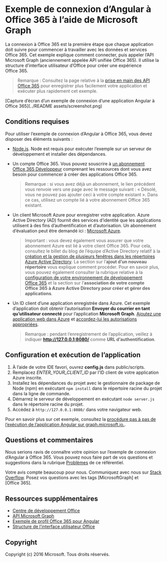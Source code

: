 # Exemple de connexion d’Angular à Office 365 à l’aide de Microsoft Graph

La connexion à Office 365 est la première étape que chaque application doit suivre pour commencer à travailler avec les données et services Office 365. Cet exemple explique comment connecter, puis appeler l’API Microsoft Graph (anciennement appelée API unifiée Office 365). Il utilise la structure d’interface utilisateur d’Office pour créer une expérience Office 365.

> Remarque : Consultez la page relative à la [prise en main des API Office 365](http://dev.office.com/getting-started/office365apis?platform=option-angular#setup) pour enregistrer plus facilement votre application et exécuter plus rapidement cet exemple.

[Capture d’écran d’un exemple de connexion d’une application Angular à Office 365](../README assets/screenshot.png)

## Conditions requises

Pour utiliser l’exemple de connexion d’Angular à Office 365, vous devez disposer des éléments suivants :
* [Node.js](https://nodejs.org/). Node est requis pour exécuter l’exemple sur un serveur de développement et installer des dépendances. 
* Un compte Office 365. Vous pouvez souscrire à [un abonnement Office 365 Développeur](https://aka.ms/devprogramsignup) comprenant les ressources dont vous avez besoin pour commencer à créer des applications Office 365.

     > Remarque : si vous avez déjà un abonnement, le lien précédent vous renvoie vers une page avec le message suivant : « Désolé, vous ne pouvez pas ajouter ceci à votre compte existant ». Dans ce cas, utilisez un compte lié à votre abonnement Office 365 existant.
* Un client Microsoft Azure pour enregistrer votre application. Azure Active Directory (AD) fournit des services d’identité que les applications utilisent à des fins d’authentification et d’autorisation. Un abonnement d’évaluation peut être demandé ici : [Microsoft Azure](https://account.windowsazure.com/SignUp).

     > Important : vous devez également vous assurer que votre abonnement Azure est lié à votre client Office 365. Pour cela, consultez le billet du blog de l’équipe d’Active Directory relatif à la [création et la gestion de plusieurs fenêtres dans les répertoires Azure Active Directory](http://blogs.technet.com/b/ad/archive/2013/11/08/creating-and-managing-multiple-windows-azure-active-directories.aspx). La section sur l’**ajout d’un nouveau répertoire** vous explique comment procéder. Pour en savoir plus, vous pouvez également consulter la rubrique relative à la [configuration de votre environnement de développement Office 365](https://msdn.microsoft.com/office/office365/howto/setup-development-environment#bk_CreateAzureSubscription) et la section sur l’**association de votre compte Office 365 à Azure Active Directory pour créer et gérer des applications**.
* Un ID client d’une application enregistrée dans Azure. Cet exemple d’application doit obtenir l’autorisation **Envoyer du courrier en tant qu’utilisateur connecté** pour l’application **Microsoft Graph**. [Ajoutez une application web dans Azure](https://msdn.microsoft.com/office/office365/HowTo/add-common-consent-manually#bk_RegisterWebApp) et [accordez-lui les autorisations appropriées](https://github.com/OfficeDev/O365-Angular-Microsoft-Graph-Connect/wiki/Grant-permissions-to-the-Connect-application-in-Azure).

     > Remarque : pendant l’enregistrement de l’application, veillez à indiquer **http://127.0.0.1:8080/** comme **URL d’authentification**.

## Configuration et exécution de l’application

1. À l’aide de votre IDE favori, ouvrez **config.js** dans public/scripts.
2. Remplacez *ENTER_YOUR_CLIENT_ID* par l’ID client de votre application Azure inscrite.
3. Installez les dépendances du projet avec le gestionnaire de package de Node (npm) en exécutant ```npm install``` dans le répertoire racine du projet dans la ligne de commande.
4. Démarrez le serveur de développement en exécutant ```node server.js``` dans le répertoire racine du projet.
5. Accédez à ```http://127.0.0.1:8080/``` dans votre navigateur web.

Pour en savoir plus sur cet exemple, consultez la [procédure pas à pas de l’exécution de l’application Angular sur graph.microsoft.io.](http://graph.microsoft.io/docs/platform/angular). 

## Questions et commentaires

Nous serions ravis de connaître votre opinion sur l’exemple de connexion d’Angular à Office 365. Vous pouvez nous faire part de vos questions et suggestions dans la rubrique [Problèmes](https://github.com/OfficeDev/O365-Angular-Microsoft-Graph-Connect/issues) de ce référentiel.

Votre avis compte beaucoup pour nous. Communiquez avec nous sur [Stack Overflow](http://stackoverflow.com/questions/tagged/office365+or+microsoftgraph). Posez vos questions avec les tags [MicrosoftGraph] et [Office 365].
  
## Ressources supplémentaires

* [Centre de développement Office](http://dev.office.com/)
* [API Microsoft Graph](http://graph.microsoft.io)
* [Exemple de profil Office 365 pour Angular](https://github.com/OfficeDev/O365-Angular-Profile)
* [Structure de l’interface utilisateur Office](http://dev.office.com/fabric)

## Copyright
Copyright (c) 2016 Microsoft. Tous droits réservés.


